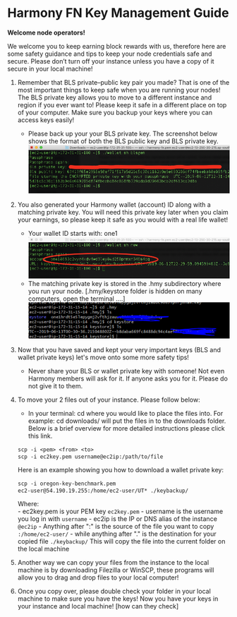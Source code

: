 # Harmony FN Key Management Guide
  
**Welcome node operators!**
  
We welcome you to keep earning block rewards with us, therefore here are some safety guidance and tips to keep your node credentials safe and secure. Please don’t turn off your instance unless you have a copy of it secure in your local machine!
  
1. Remember that BLS private–public key pair you made? That is one of the most important things to keep safe when you are running your nodes! The BLS private key allows you to move to a different instance and region if you ever want to! Please keep it safe in a different place on top of your computer. Make sure you backup your keys where you can access keys easily!
	- Please back up your your BLS private key. The screenshot below shows the format of both the BLS public key and BLS private key.
	![Harmony BLS-step1](../img/BLS-step1.png)
  
2. You also generated your Harmony wallet (account) ID along with a matching private key.  You will need this private key later when you claim your earnings,  so please keep it safe as you would with a real life wallet!
	- Your wallet ID starts with: one1
	![Harmony BLS-step21](../img/BLS-step21.png)
	- The matching private key is stored in the .hmy subdirectory where you run your node. [.hmy/keystore folder is hidden on many computers, open the terminal ….]
	![Harmony BLS-step22](../img/BLS-step22.png)
  
3. Now that you have saved and kept your very important keys (BLS  and wallet private keys) let's move onto some more safety tips!
	- Never share your BLS or wallet private key with someone! Not even Harmony members will ask for it. If anyone asks you for it. Please do not give it to them.
  
4. To move your 2 files out of your instance. Please follow below:
	- In your terminal: cd where you would like to place the files into. For example: cd downloads/ will put the files in to the downloads folder. Below is a brief overview for more detailed instructions please click this link.
	```
	scp -i <pem> <from> <to>
	scp -i ec2key.pem username@ec2ip:/path/to/file
	```

	Here is an example showing you how to download a wallet private key:
	```
	scp -i oregon-key-benchmark.pem
	ec2-user@54.190.19.255:/home/ec2-user/UT* ./keybackup/
	```

	Where:  
		- ec2key.pem is your PEM key
		```
		ec2key.pem
		```
		- username is the username you log in with
		```
		username
		```
		- ec2ip is the IP or DNS alias of the instance
		```
		@ec2ip
		```
		- Anything after ":" is the source of the file you want to copy
		```
		:/home/ec2-user/
		```
		- while anything after "." is the destination for your copied file
		```
		./keybackup/
		```
		This will copy the file into the current folder on the local machine
  
 5. Another way we can copy your files from the instance to the local machine is by downloading Filezilla or WinSCP, these programs will allow you to drag and drop files to your local computer!

 6. Once you copy over, please double check your folder in your local machine to make sure you have the keys! Now you have your keys in your instance and local machine! [how can they check]

